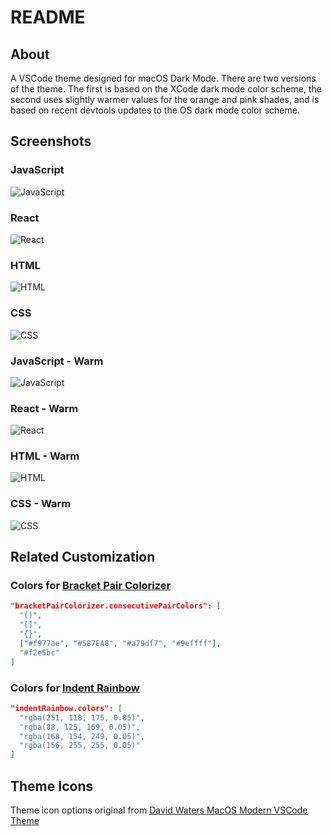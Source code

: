 # README

## About

A VSCode theme designed for macOS Dark Mode. There are two versions of the theme. The first is based on the XCode dark mode color scheme, the second uses slightly warmer values for the orange and pink shades, and is based on recent devtools updates to the OS dark mode color scheme.

## Screenshots

### JavaScript

![JavaScript](https://github.com/philsinatra/macos-dark-mode-theme/raw/master/images/sample-js.png)

### React

![React](https://github.com/philsinatra/macos-dark-mode-theme/raw/master/images/sample-react.png)

### HTML

![HTML](https://github.com/philsinatra/macos-dark-mode-theme/raw/master/images/sample-html.png)

### CSS

![CSS](https://github.com/philsinatra/macos-dark-mode-theme/raw/master/images/sample-css.png)

### JavaScript - Warm

![JavaScript](https://github.com/philsinatra/macos-dark-mode-theme/raw/master/images/sample-js-warm.png)

### React - Warm

![React](https://github.com/philsinatra/macos-dark-mode-theme/raw/master/images/sample-react-warm.png)

### HTML - Warm

![HTML](https://github.com/philsinatra/macos-dark-mode-theme/raw/master/images/sample-html-warm.png)

### CSS - Warm

![CSS](https://github.com/philsinatra/macos-dark-mode-theme/raw/master/images/sample-css-warm.png)

## Related Customization

### Colors for [Bracket Pair Colorizer](https://marketplace.visualstudio.com/items?itemName=CoenraadS.bracket-pair-colorizer)

```json
"bracketPairColorizer.consecutivePairColors": [
  "()",
  "[]",
  "{}",
  ["#f977ae", "#587EA8", "#a79df7", "#9effff"],
  "#f2e5bc"
]
```

### Colors for [Indent Rainbow](https://marketplace.visualstudio.com/items?itemName=oderwat.indent-rainbow)

```json
"indentRainbow.colors": [
  "rgba(251, 118, 175, 0.05)",
  "rgba(88, 125, 169, 0.05)",
  "rgba(168, 154, 249, 0.05)",
  "rgba(156, 255, 255, 0.05)"
]
```

## Theme Icons

Theme icon options original from [David Waters MacOS Modern VSCode Theme](https://github.com/davidbwaters/macos-modern-vscode-theme)